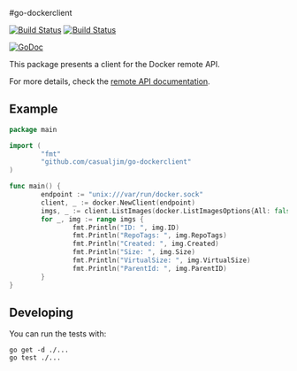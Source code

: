 #go-dockerclient

[![Build Status](https://drone.io/github.com/fsouza/go-dockerclient/status.png)](https://drone.io/github.com/fsouza/go-dockerclient/latest)
[![Build Status](https://travis-ci.org/fsouza/go-dockerclient.png)](https://travis-ci.org/fsouza/go-dockerclient)

[![GoDoc](http://godoc.org/github.com/fsouza/go-dockerclient?status.png)](http://godoc.org/github.com/fsouza/go-dockerclient)

This package presents a client for the Docker remote API.

For more details, check the [remote API documentation](http://docs.docker.io/en/latest/reference/api/docker_remote_api/).

## Example

```go
package main

import (
        "fmt"
        "github.com/casualjim/go-dockerclient"
)

func main() {
        endpoint := "unix:///var/run/docker.sock"
        client, _ := docker.NewClient(endpoint)
        imgs, _ := client.ListImages(docker.ListImagesOptions{All: false})
        for _, img := range imgs {
                fmt.Println("ID: ", img.ID)
                fmt.Println("RepoTags: ", img.RepoTags)
                fmt.Println("Created: ", img.Created)
                fmt.Println("Size: ", img.Size)
                fmt.Println("VirtualSize: ", img.VirtualSize)
                fmt.Println("ParentId: ", img.ParentID)
        }
}
```

## Developing

You can run the tests with:

    go get -d ./...
    go test ./...
